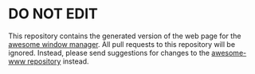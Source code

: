 # DO NOT EDIT

This repository contains the generated version of the web page for the [awesome
window manager](https://awesomewm.org/). All pull requests to this repository
will be ignored. Instead, please send suggestions for changes to the
[awesome-www repository](https://github.com/awesomeWM/awesome-www) instead.
